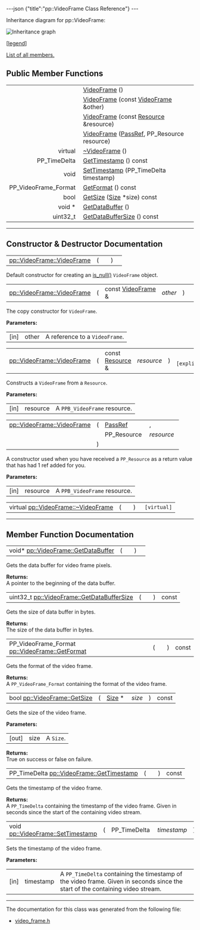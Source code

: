 ---json {"title":"pp::VideoFrame Class Reference"} ---

Inheritance diagram for pp::VideoFrame:

![Inheritance graph](/docs/native-client/pepper_beta/cpp/classpp_1_1_video_frame__inherit__graph.png)

<span class="legend">\[[legend](/docs/native-client/pepper_beta/cpp/graph_legend/)\]</span>

[List of all members.](/docs/native-client/pepper_beta/cpp/classpp_1_1_video_frame-members/)

Public Member Functions
-----------------------

<table><tbody><tr class="odd"><td style="text-align: right;"> </td><td><a href="/docs/native-client/pepper_beta/cpp/classpp_1_1_video_frame#a2875cb170789aa00c3e9d5b3e96daa51" class="el">VideoFrame</a> ()</td></tr><tr class="even"><td style="text-align: right;"> </td><td><a href="/docs/native-client/pepper_beta/cpp/classpp_1_1_video_frame#a00e462115cc543192cf8736373e72d51" class="el">VideoFrame</a> (const <a href="/docs/native-client/pepper_beta/cpp/classpp_1_1_video_frame/" class="el">VideoFrame</a> &amp;other)</td></tr><tr class="odd"><td style="text-align: right;"> </td><td><a href="/docs/native-client/pepper_beta/cpp/classpp_1_1_video_frame#aa3f0c75b3e71a5aa450bb59db405d7f2" class="el">VideoFrame</a> (const <a href="/docs/native-client/pepper_beta/cpp/classpp_1_1_resource/" class="el">Resource</a> &amp;resource)</td></tr><tr class="even"><td style="text-align: right;"> </td><td><a href="/docs/native-client/pepper_beta/cpp/classpp_1_1_video_frame#a9174464e29af68a4b701469ad3ad8cba" class="el">VideoFrame</a> (<a href="/docs/native-client/pepper_beta/cpp/namespacepp#a339083c1beec620267bf8b3c55decaa5" class="el">PassRef</a>, PP_Resource resource)</td></tr><tr class="odd"><td style="text-align: right;">virtual </td><td><a href="/docs/native-client/pepper_beta/cpp/classpp_1_1_video_frame#af4f974572030ac92546b75a93a9e2b09" class="el">~VideoFrame</a> ()</td></tr><tr class="even"><td style="text-align: right;">PP_TimeDelta </td><td><a href="/docs/native-client/pepper_beta/cpp/classpp_1_1_video_frame#ab2cfae58a6d08410ca7351bd123a6a66" class="el">GetTimestamp</a> () const</td></tr><tr class="odd"><td style="text-align: right;">void </td><td><a href="/docs/native-client/pepper_beta/cpp/classpp_1_1_video_frame#a1c77d15f28b8252dd711f2fc39448b41" class="el">SetTimestamp</a> (PP_TimeDelta timestamp)</td></tr><tr class="even"><td style="text-align: right;">PP_VideoFrame_Format </td><td><a href="/docs/native-client/pepper_beta/cpp/classpp_1_1_video_frame#ad03a1634ce404649f2f484159fd73be8" class="el">GetFormat</a> () const</td></tr><tr class="odd"><td style="text-align: right;">bool </td><td><a href="/docs/native-client/pepper_beta/cpp/classpp_1_1_video_frame#a7d4026c03a06f519175406a55d254e60" class="el">GetSize</a> (<a href="/docs/native-client/pepper_beta/cpp/classpp_1_1_size/" class="el">Size</a> *size) const</td></tr><tr class="even"><td style="text-align: right;">void * </td><td><a href="/docs/native-client/pepper_beta/cpp/classpp_1_1_video_frame#abc019dddc8f073fb5ebb72e51a400f5e" class="el">GetDataBuffer</a> ()</td></tr><tr class="odd"><td style="text-align: right;">uint32_t </td><td><a href="/docs/native-client/pepper_beta/cpp/classpp_1_1_video_frame#a9e993de4bf5349f3420a9e7dde2dd89f" class="el">GetDataBufferSize</a> () const</td></tr></tbody></table>

------------------------------------------------------------------------

Constructor & Destructor Documentation
--------------------------------------

<span id="a2875cb170789aa00c3e9d5b3e96daa51" class="anchor" style="margin: 0;"></span>

<table><tbody><tr class="odd"><td><a href="/docs/native-client/pepper_beta/cpp/classpp_1_1_video_frame#a2875cb170789aa00c3e9d5b3e96daa51" class="el">pp::VideoFrame::VideoFrame</a></td><td>(</td><td></td><td>)</td><td></td></tr></tbody></table>

Default constructor for creating an <a href="/docs/native-client/pepper_beta/cpp/classpp_1_1_resource#a859068e34cdc2dc0b78754c255323aa9" class="el" title="This functions determines if this resource is invalid or uninitialized.">is_null()</a> `VideoFrame` object.

<span id="a00e462115cc543192cf8736373e72d51" class="anchor" style="margin: 0;"></span>

<table><tbody><tr class="odd"><td><a href="/docs/native-client/pepper_beta/cpp/classpp_1_1_video_frame#a2875cb170789aa00c3e9d5b3e96daa51" class="el">pp::VideoFrame::VideoFrame</a></td><td>(</td><td>const <a href="/docs/native-client/pepper_beta/cpp/classpp_1_1_video_frame/" class="el">VideoFrame</a> &amp; </td><td><em>other</em></td><td>)</td><td></td></tr></tbody></table>

The copy constructor for `VideoFrame`.

**Parameters:**  
<table><tbody><tr class="odd"><td>[in]</td><td>other</td><td>A reference to a <code>VideoFrame</code>.</td></tr></tbody></table>

<span id="aa3f0c75b3e71a5aa450bb59db405d7f2" class="anchor" style="margin: 0;"></span>

<table><tbody><tr class="odd"><td><a href="/docs/native-client/pepper_beta/cpp/classpp_1_1_video_frame#a2875cb170789aa00c3e9d5b3e96daa51" class="el">pp::VideoFrame::VideoFrame</a></td><td>(</td><td>const <a href="/docs/native-client/pepper_beta/cpp/classpp_1_1_resource/" class="el">Resource</a> &amp; </td><td><em>resource</em></td><td>)</td><td><code> [explicit]</code></td></tr></tbody></table>

Constructs a `VideoFrame` from a `Resource`.

**Parameters:**  
<table><tbody><tr class="odd"><td>[in]</td><td>resource</td><td>A <code>PPB_VideoFrame</code> resource.</td></tr></tbody></table>

<span id="a9174464e29af68a4b701469ad3ad8cba" class="anchor" style="margin: 0;"></span>

<table><tbody><tr class="odd"><td><a href="/docs/native-client/pepper_beta/cpp/classpp_1_1_video_frame#a2875cb170789aa00c3e9d5b3e96daa51" class="el">pp::VideoFrame::VideoFrame</a></td><td>(</td><td><a href="/docs/native-client/pepper_beta/cpp/namespacepp#a339083c1beec620267bf8b3c55decaa5" class="el">PassRef</a> </td><td>,</td></tr><tr class="even"><td></td><td></td><td>PP_Resource </td><td><em>resource</em> </td></tr><tr class="odd"><td></td><td>)</td><td></td><td></td></tr></tbody></table>

A constructor used when you have received a `PP_Resource` as a return value that has had 1 ref added for you.

**Parameters:**  
<table><tbody><tr class="odd"><td>[in]</td><td>resource</td><td>A <code>PPB_VideoFrame</code> resource.</td></tr></tbody></table>

<span id="af4f974572030ac92546b75a93a9e2b09" class="anchor" style="margin: 0;"></span>

<table><tbody><tr class="odd"><td>virtual <a href="/docs/native-client/pepper_beta/cpp/classpp_1_1_video_frame#af4f974572030ac92546b75a93a9e2b09" class="el">pp::VideoFrame::~VideoFrame</a></td><td>(</td><td></td><td>)</td><td><code> [virtual]</code></td></tr></tbody></table>

------------------------------------------------------------------------

Member Function Documentation
-----------------------------

<span id="abc019dddc8f073fb5ebb72e51a400f5e" class="anchor" style="margin: 0;"></span>

<table><tbody><tr class="odd"><td>void* <a href="/docs/native-client/pepper_beta/cpp/classpp_1_1_video_frame#abc019dddc8f073fb5ebb72e51a400f5e" class="el">pp::VideoFrame::GetDataBuffer</a></td><td>(</td><td></td><td>)</td><td></td></tr></tbody></table>

Gets the data buffer for video frame pixels.

**Returns:**  
A pointer to the beginning of the data buffer.

<span id="a9e993de4bf5349f3420a9e7dde2dd89f" class="anchor" style="margin: 0;"></span>

<table><tbody><tr class="odd"><td>uint32_t <a href="/docs/native-client/pepper_beta/cpp/classpp_1_1_video_frame#a9e993de4bf5349f3420a9e7dde2dd89f" class="el">pp::VideoFrame::GetDataBufferSize</a></td><td>(</td><td></td><td>)</td><td>const</td></tr></tbody></table>

Gets the size of data buffer in bytes.

**Returns:**  
The size of the data buffer in bytes.

<span id="ad03a1634ce404649f2f484159fd73be8" class="anchor" style="margin: 0;"></span>

<table><tbody><tr class="odd"><td>PP_VideoFrame_Format <a href="/docs/native-client/pepper_beta/cpp/classpp_1_1_video_frame#ad03a1634ce404649f2f484159fd73be8" class="el">pp::VideoFrame::GetFormat</a></td><td>(</td><td></td><td>)</td><td>const</td></tr></tbody></table>

Gets the format of the video frame.

**Returns:**  
A `PP_VideoFrame_Format` containing the format of the video frame.

<span id="a7d4026c03a06f519175406a55d254e60" class="anchor" style="margin: 0;"></span>

<table><tbody><tr class="odd"><td>bool <a href="/docs/native-client/pepper_beta/cpp/classpp_1_1_video_frame#a7d4026c03a06f519175406a55d254e60" class="el">pp::VideoFrame::GetSize</a></td><td>(</td><td><a href="/docs/native-client/pepper_beta/cpp/classpp_1_1_size/" class="el">Size</a> * </td><td><em>size</em></td><td>)</td><td>const</td></tr></tbody></table>

Gets the size of the video frame.

**Parameters:**  
<table><tbody><tr class="odd"><td>[out]</td><td>size</td><td>A <code>Size</code>.</td></tr></tbody></table>

<!-- -->

**Returns:**  
True on success or false on failure.

<span id="ab2cfae58a6d08410ca7351bd123a6a66" class="anchor" style="margin: 0;"></span>

<table><tbody><tr class="odd"><td>PP_TimeDelta <a href="/docs/native-client/pepper_beta/cpp/classpp_1_1_video_frame#ab2cfae58a6d08410ca7351bd123a6a66" class="el">pp::VideoFrame::GetTimestamp</a></td><td>(</td><td></td><td>)</td><td>const</td></tr></tbody></table>

Gets the timestamp of the video frame.

**Returns:**  
A `PP_TimeDelta` containing the timestamp of the video frame. Given in seconds since the start of the containing video stream.

<span id="a1c77d15f28b8252dd711f2fc39448b41" class="anchor" style="margin: 0;"></span>

<table><tbody><tr class="odd"><td>void <a href="/docs/native-client/pepper_beta/cpp/classpp_1_1_video_frame#a1c77d15f28b8252dd711f2fc39448b41" class="el">pp::VideoFrame::SetTimestamp</a></td><td>(</td><td>PP_TimeDelta </td><td><em>timestamp</em></td><td>)</td><td></td></tr></tbody></table>

Sets the timestamp of the video frame.

**Parameters:**  
<table><tbody><tr class="odd"><td>[in]</td><td>timestamp</td><td>A <code>PP_TimeDelta</code> containing the timestamp of the video frame. Given in seconds since the start of the containing video stream.</td></tr></tbody></table>

------------------------------------------------------------------------

The documentation for this class was generated from the following file:

-   <a href="/docs/native-client/pepper_beta/cpp/video__frame_8h/" class="el">video_frame.h</a>
